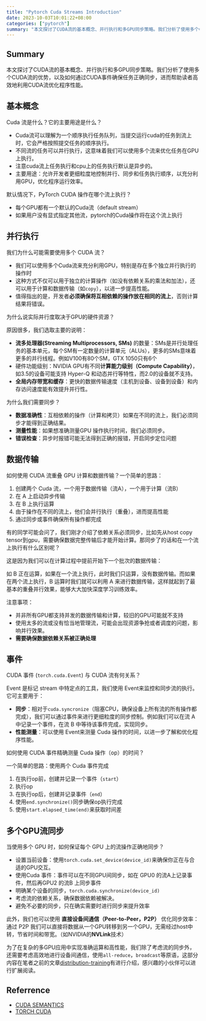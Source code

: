 ```yaml
---
title: "Pytorch Cuda Streams Introduction"
date: 2023-10-03T10:01:22+08:00
categories: ["pytorch"]
summary: "本文探讨了CUDA流的基本概念、并行执行和多GPU同步策略。我们分析了使用多个CUDA流的优势，以及如何通过CUDA事件确保任务正确同步，进而帮助读者高效地利用CUDA流优化程序性能。"
---
```


## Summary

本文探讨了CUDA流的基本概念、并行执行和多GPU同步策略。我们分析了使用多个CUDA流的优势，以及如何通过CUDA事件确保任务正确同步，进而帮助读者高效地利用CUDA流优化程序性能。

## 基本概念

Cuda 流是什么？它的主要用途是什么？

- Cuda流可以理解为一个顺序执行任务队列，当提交运行cuda的任务到流上时，它会严格按照提交任务的顺序执行。
- 不同流的任务可以并行执行，这意味着我们可以使用多个流来优化任务在GPU上执行。
- 注意cuda流上任务执行和cpu上的任务执行默认是异步的。
- 主要用途：允许开发者更细粒度地控制并行、同步和任务执行顺序，以充分利用GPU，优化程序运行效率。

默认情况下，PyTorch CUDA 操作在哪个流上执行？

- 每个GPU都有一个默认的Cuda流（default stream）
- 如果用户没有显式指定其他流，pytorch的Cuda操作将在这个流上执行

## 并行执行

我们为什么可能需要使用多个 CUDA 流？

- 我们可以使用多个Cuda流来充分利用GPU，特别是存在多个独立并行执行的操作时
- 这种方式不仅可以用于独立的计算操作（如没有依赖关系的乘法和加法），还可以用于计算和数据传输（如`copy`），以进一步提高性能。
- 值得指出的是，开发者**必须确保将互相依赖的操作放在相同的流上**，否则计算结果将错误。

为什么说实际并行度取决于GPU的硬件资源？

原因很多，我们选取主要的说明：

- **流多处理器(Streaming Multiprocessors, SMs)** 的数量：SMs是并行处理任务的基本单元，每个SM有一定数量的计算单元（ALUs），更多的SMs意味着更多的并行线程。例如V100有80个SM，GTX 1050只有6个
- 硬件功能级别：NVIDIA GPU有不同**计算能力级别（Compute Capability）**，如3.5的设备可能支持 Hyper-Q 和动态并行等特性，而2.0的设备就不支持。
- **全局内存带宽和缓存**：更快的数据传输速度（主机到设备、设备到设备）和内存访问速度能有效提升并行性。

为什么我们需要同步？

- **数据准确性**：互相依赖的操作（计算和拷贝）如果在不同的流上，我们必须同步才能得到正确结果。
- **测量性能**：如果想准确测量GPU 操作执行时间，我们必须同步。
- **错误检查**：异步时报错可能无法得到正确的报错，开启同步定位问题

## 数据传输

如何使用 CUDA 流重叠 GPU 计算和数据传输？一个简单的思路：

1. 创建两个 Cuda 流，一个用于数据传输（流A），一个用于计算（流B）
2. 在 A 上启动异步传输
3. 在 B 上执行运算
4. 由于操作在不同的流上，他们会并行执行（重叠），进而提高性能
5. 通过同步或事件确保所有操作都完成

有的同学可能会问了，我们刚才介绍了依赖关系必须同步，比如先从host copy tensor到gpu，需要确保数据完整传输后才能开始计算。那同步了的话和在一个流上执行有什么区别呢？

这是因为我们可以在计算过程中提前开始下一个批次的数据传输：

如 B 正在运算，如果在一个流上执行，此时我们只运算，没有数据传输。而如果在两个流上执行，B 运算时我们就可以利用 A 来进行数据传输，这样就起到了最基本的重叠并行效果，能够大大加快深度学习训练效率。

注意事项：

- 并非所有GPU都支持并发的数据传输和计算，较旧的GPU可能就不支持
- 使用太多的流或没有恰当地管理流，可能会出现资源争抢或者调度的问题，影响并行效果。
- **需要确保数据依赖关系被正确处理**

## 事件

CUDA 事件 (`torch.cuda.Event`) 与 CUDA 流有何关系？

Event 是标记 stream 中特定点的工具，我们使用 Event来监控和同步流的执行。它可主要用于：

- **同步**：相对于`cuda.syncronize`（阻塞CPU，确保设备上所有流的所有操作都完成），我们可以通过事件来进行更细粒度的同步控制。例如我们可以在流 A 中记录一个事件，在流 B 中等待该事件完成，实现同步。
- **性能测量**：可以使用 Event来测量 Cuda 操作的时间，以进一步了解和优化程序性能。

如何使用 CUDA 事件精确测量 Cuda 操作（op）的时间？

一个简单的思路：使用两个 Cuda 事件完成

1. 在执行op前，创建并记录一个事件（`start`）
2. 执行op
3. 在执行op后，创建并记录事件（`end`）
4. 使用`end.synchronize()`同步确保op执行完成
5. 使用`start.elapsed_time(end)`来获取时间差

## 多个GPU流同步

当使用多个 GPU 时，如何保证每个 GPU 上的流操作正确地同步？

- 设置当前设备：使用`torch.cuda.set_device(device_id)`来确保你正在与合适的GPU交互。
- 使用Cuda 事件：事件可以在不同GPU间同步，如在 GPU0 的流A上记录事件，然后再GPU2 的流B 上同步事件
- 明确某个设备的同步，`torch.cuda.synchronize(device_id)`
- 考虑流的依赖关系，确保数据依赖被解决。
- 避免不必要的同步，只在确实需要时进行同步来提升效率

此外，我们也可以使用 **直接设备间通信（Peer-to-Peer，P2P）** 优化同步效率：通过 P2P 我们可以直接将数据从一个GPU转移到另一个GPU，无需经过host中转，节省时间和带宽。（如NVIDIA的**NVLink**技术）

为了在复杂的多GPU应用中实现准确运算和高性能，我们除了考虑流的同步外，还需要考虑高效地进行设备间通信，使用`all-reduce`，`broadcast`等原语，这部分内容在笔者之前的文章[distribution-training](../overview_of_distribution_training)有进行介绍，感兴趣的小伙伴可以进行扩展阅读。

## Referrence

- [CUDA SEMANTICS](https://pytorch.org/docs/stable/notes/cuda.html)
- [TORCH CUDA](https://pytorch.org/docs/stable/cuda.html)

